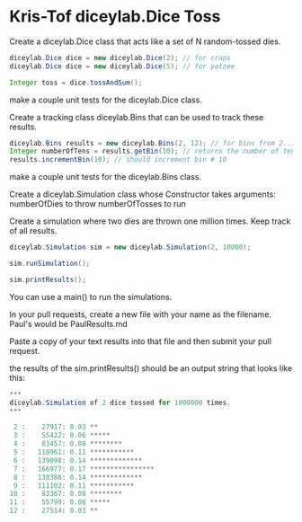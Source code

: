 # Kris-Tof diceylab.Dice Toss

Create a diceylab.Dice class that acts like a set of N random-tossed dies.

```java
diceylab.Dice dice = new diceylab.Dice(2); // for craps
diceylab.Dice dice = new diceylab.Dice(5); // for yatzee

Integer toss = dice.tossAndSum();
```
make a couple unit tests for the diceylab.Dice class. 

Create a tracking class diceylab.Bins that can be used to track these results.

```java
diceylab.Bins results = new diceylab.Bins(2, 12); // for bins from 2..12
Integer numberOfTens = results.getBin(10); // returns the number of tens in the 10 bin
results.incrementBin(10); // should increment bin # 10

```
make a couple unit tests for the diceylab.Bins class.

Create a diceylab.Simulation class whose Constructor takes arguments:
    numberOfDies to throw
    numberOfTosses to run

Create a simulation where two dies are thrown one million times. Keep track of all results.

```java
diceylab.Simulation sim = new diceylab.Simulation(2, 10000);

sim.runSimulation();

sim.printResults();
```
You can use a main() to run the simulations.

In your pull requests, create a new file with your name as the filename.
Paul's would be PaulResults.md

Paste a copy of your text results into that file and then submit your pull request.

the results of the sim.printResults() should be an output string that looks like this:

```java
***
diceylab.Simulation of 2 dice tossed for 1000000 times.
***

 2 :    27917: 0.03 **
 3 :    55422: 0.06 *****
 4 :    83457: 0.08 ********
 5 :   110961: 0.11 ***********
 6 :   139098: 0.14 *************
 7 :   166977: 0.17 ****************
 8 :   138386: 0.14 *************
 9 :   111102: 0.11 ***********
10 :    83367: 0.08 ********
11 :    55799: 0.06 *****
12 :    27514: 0.03 **
```

